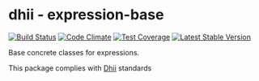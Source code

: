 # dhii - expression-base

[![Build Status](https://travis-ci.org/dhii/expression-base.svg?branch=master)](https://travis-ci.org/dhii/expression-base)
[![Code Climate](https://codeclimate.com/github/dhii/expression-base/badges/gpa.svg)](https://codeclimate.com/github/dhii/expression-base)
[![Test Coverage](https://codeclimate.com/github/dhii/expression-base/badges/coverage.svg)](https://codeclimate.com/github/dhii/expression-base/coverage)
[![Latest Stable Version](https://poser.pugx.org/dhii/expression-base/version)](https://packagist.org/packages/dhii/expression-base)

Base concrete classes for expressions.

This package complies with [Dhii] standards

[Dhii]: https://github.com/Dhii/dhii
